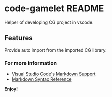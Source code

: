 # code-gamelet README

Helper of developing CG project in vscode.

## Features

Provide auto import from the imported CG library.

### For more information

* [Visual Studio Code's Markdown Support](http://code.visualstudio.com/docs/languages/markdown)
* [Markdown Syntax Reference](https://help.github.com/articles/markdown-basics/)

**Enjoy!**
